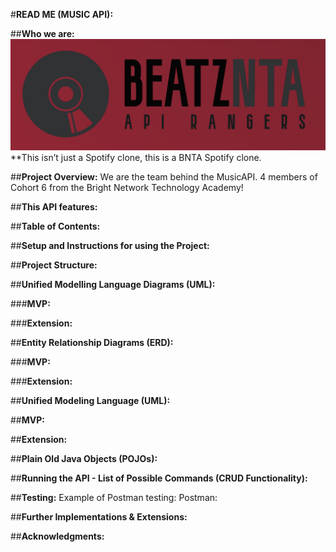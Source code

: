 #**READ ME (MUSIC API):**

##**Who we are:**
![Alt](/logo.png "Logo")
**This isn’t just a Spotify clone, this is a BNTA Spotify clone.

##**Project Overview:**
We are the team behind the MusicAPI. 4 members of Cohort 6 from the Bright Network Technology Academy!


##**This API features:**

##**Table of Contents:**

##**Setup and Instructions for using the Project:**

##**Project Structure:**

##**Unified Modelling Language Diagrams (UML):**

###**MVP:**

###**Extension:**

##**Entity Relationship Diagrams (ERD):**

###**MVP:**

###**Extension:**

##**Unified Modeling Language (UML):**

##**MVP:**

##**Extension:**

##**Plain Old Java Objects (POJOs):**

##**Running the API - List of Possible Commands (CRUD Functionality):**

##**Testing:**
Example of Postman testing:
Postman:

##**Further Implementations & Extensions:**

##**Acknowledgments:**


